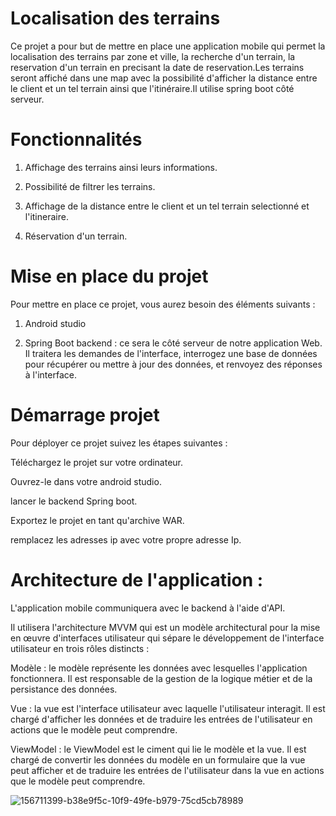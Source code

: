 # Localisation des terrains
 Ce projet a pour but de mettre en place  une application mobile qui permet la localisation des terrains par zone et ville, la recherche d'un terrain, la reservation
  d'un terrain en precisant la date de reservation.Les terrains seront affiché dans une map avec la possibilité d'afficher la distance entre le client et un tel terrain ainsi que l'itinéraire.Il utilise spring boot côté serveur.
 
# Fonctionnalités

1. Affichage des terrains ainsi leurs informations.

3. Possibilité de filtrer les terrains.

4. Affichage de la distance entre le client et un tel terrain selectionné et l'itineraire.

5. Réservation d'un terrain.

# Mise en place du projet   

Pour mettre en place ce projet, vous aurez besoin des éléments suivants :

1. Android studio

2. Spring Boot backend : ce sera le côté serveur de notre application Web. Il traitera les demandes de l'interface, interrogez une base de données pour récupérer ou mettre à jour des données, et renvoyez des réponses à l'interface.

# Démarrage projet

Pour déployer ce projet  suivez les étapes suivantes :

Téléchargez le projet sur votre ordinateur.

Ouvrez-le dans votre android studio.

lancer le backend Spring boot.

Exportez le projet en tant qu'archive WAR.

remplacez les adresses ip avec votre propre adresse Ip.

# Architecture de l'application :

L'application mobile communiquera avec le backend à l'aide d'API.

Il utilisera l'architecture MVVM qui est un modèle architectural pour la mise en œuvre d'interfaces utilisateur qui sépare le développement de l'interface utilisateur en trois rôles distincts :

Modèle : le modèle représente les données avec lesquelles l'application fonctionnera. Il est responsable de la gestion de la logique métier et de la persistance des données.

Vue : la vue est l'interface utilisateur avec laquelle l'utilisateur interagit. Il est chargé d'afficher les données et de traduire les entrées de l'utilisateur en actions que le modèle peut comprendre.

ViewModel : le ViewModel est le ciment qui lie le modèle et la vue. Il est chargé de convertir les données du modèle en un formulaire que la vue peut afficher et de traduire les entrées de l'utilisateur dans la vue en actions que le modèle peut comprendre.

![156711399-b38e9f5c-10f9-49fe-b979-75cd5cb78989](https://user-images.githubusercontent.com/101585977/211149822-736f9621-6fcb-4c48-980a-e643c2c7c9af.png)
